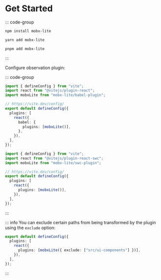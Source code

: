 # Get Started

::: code-group

```sh [npm]
npm install mobx-lite
```

```sh [yarn]
yarn add mobx-lite
```

```sh [pnpm]
pnpm add mobx-lite
```

:::

Configure observation plugin:

::: code-group

```ts [vite.config.ts (babel)]
import { defineConfig } from "vite";
import react from "@vitejs/plugin-react";
import mobxLite from "mobx-lite/babel-plugin";

// https://vite.dev/config/
export default defineConfig({
  plugins: [
    react({
      babel: {
        plugins: [mobxLite()],
      },
    }),
  ],
});
```

```ts [vite.config.ts (swc)]
import { defineConfig } from "vite";
import react from "@vitejs/plugin-react-swc";
import mobxLite from "mobx-lite/swc-plugin";

// https://vite.dev/config/
export default defineConfig({
  plugins: [
    react({
      plugins: [mobxLite()],
    }),
  ],
});
```

:::

::: info
You can exclude certain paths from being transformed by the plugin using the `exclude` option:

```ts
export default defineConfig({
  plugins: [
    react({
      plugins: [mobxLite({ exclude: ["src/ui-components"] })],
    }),
  ],
});
```

:::
